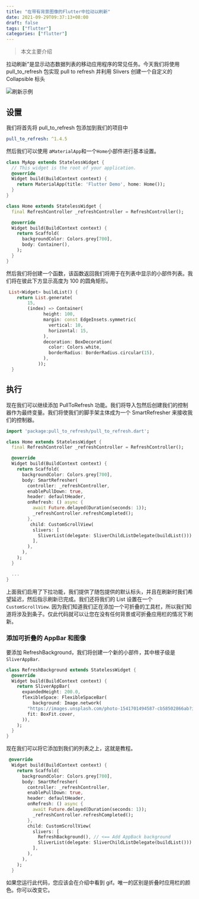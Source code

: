 ```yaml
---
title: "在带有背景图像的Flutter中拉动以刷新"
date: 2021-09-29T09:37:13+08:00
draft: false
tags: ["flutter"]
categories: ["flutter"]
---
```


> 本文主要介绍

拉动刷新”是显示动态数据列表的移动应用程序的常见任务。今天我们将使用 pull_to_refresh 包实现 pull to refresh 并利用 Slivers 创建一个自定义的 Collapsible 标头

![刷新示例](https://luckly007.oss-cn-beijing.aliyuncs.com/img/example.fef7531.bfe2748b7b8d65802a9aa62a3401fa81.gif)

## 设置

我们将首先将 pull_to_refresh 包添加到我们的项目中

```yaml
pull_to_refresh: ^1.4.5
```

然后我们可以使用 a`MaterialApp`和一个`Home`小部件进行基本设置。

```dart
class MyApp extends StatelessWidget {
  // This widget is the root of your application.
  @override
  Widget build(BuildContext context) {
    return MaterialApp(title: 'Flutter Demo', home: Home());
  }
}

class Home extends StatelessWidget {
  final RefreshController _refreshController = RefreshController();

  @override
  Widget build(BuildContext context) {
    return Scaffold(
      backgroundColor: Colors.grey[700],
      body: Container(),
    );
  }
}
```

然后我们将创建一个函数，该函数返回我们将用于在列表中显示的小部件列表。我们将在彼此下方显示高度为 100 的圆角矩形。

```dart
 List<Widget> buildList() {
    return List.generate(
        15,
        (index) => Container(
              height: 100,
              margin: const EdgeInsets.symmetric(
                vertical: 10,
                horizontal: 15,
              ),
              decoration: BoxDecoration(
                color: Colors.white,
                borderRadius: BorderRadius.circular(15),
              ),
            ));
  }
```

## 执行

现在我们可以继续添加 PullToRefresh 功能。我们将导入包然后创建我们的控制器作为最终变量。我们将使我们的脚手架主体成为一个 SmartRefresher 来接收我们的控制器。

```dart
import 'package:pull_to_refresh/pull_to_refresh.dart';

class Home extends StatelessWidget {
  final RefreshController _refreshController = RefreshController();

  @override
  Widget build(BuildContext context) {
    return Scaffold(
      backgroundColor: Colors.grey[700],
      body: SmartRefresher(
        controller: _refreshController,
        enablePullDown: true,
        header: defaultHeader,
        onRefresh: () async {
          await Future.delayed(Duration(seconds: 1));
          _refreshController.refreshCompleted();
        },
         child: CustomScrollView(
          slivers: [
            SliverList(delegate: SliverChildListDelegate(buildList()))
          ],
        ),
      ),
    );
  }

  ...
}
```

上面我们启用了下拉功能，我们提供了随包提供的默认标头，并且在刷新时我们希望延迟，然后指示刷新已完成。我们还将我们的 List 设置在一个`CustomScrollView`. 因为我们知道我们正在添加一个可折叠的工具栏，所以我们知道将涉及到条子。仅此代码就可以让您在没有任何背景或可折叠应用栏的情况下刷新。

### 添加可折叠的 AppBar 和图像

要添加 RefreshBackground，我们将创建一个新的小部件，其中根子级是`SliverAppBar`.

```dart
class RefreshBackground extends StatelessWidget {
  @override
  Widget build(BuildContext context) {
    return SliverAppBar(
      expandedHeight: 200.0,
      flexibleSpace: FlexibleSpaceBar(
          background: Image.network(
        "https://images.unsplash.com/photo-1541701494587-cb58502866ab?ixlib=rb-0.3.5&ixid=eyJhcHBfaWQiOjEyMDd9&s=0c21b1ac3066ae4d354a3b2e0064c8be&auto=format&fit=crop&w=500&q=60",
        fit: BoxFit.cover,
      )),
    );
  }
}
```

现在我们可以将它添加到我们的列表之上，这就是教程。

```dart
 @override
  Widget build(BuildContext context) {
    return Scaffold(
      backgroundColor: Colors.grey[700],
      body: SmartRefresher(
        controller: _refreshController,
        enablePullDown: true,
        header: defaultHeader,
        onRefresh: () async {
          await Future.delayed(Duration(seconds: 1));
          _refreshController.refreshCompleted();
        },
        child: CustomScrollView(
          slivers: [
            RefreshBackground(), // <== Add AppBack background
            SliverList(delegate: SliverChildListDelegate(buildList()))
          ],
        ),
      ),
    );
  }
```

如果您运行此代码，您应该会在介绍中看到 gif。唯一的区别是折叠时应用栏的颜色。你可以改变它。
